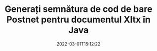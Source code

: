 ---
############################# Static ############################
layout: "auto-gen-signature"
date: 2022-03-01T15:12:22
draft: false
operation: Sign
signaturetype: Barcode
codetype: Postnet
fileformat: Xltx
productName: Java
lang: ro
productCode: java
otherformats: pdf doc docx docm dot dotm dotx odt ott rtf xls xlsx xlsm xlsb csv ods ots xltx xltm ppt pptx pps ppsx odp otp potx potm pptm ppsm png jpg bmp gif tiff svg webp wmf
breadcrumb: Put  Barcode signature on Xltx for Java

############################# Head ############################
head_title: "eSign Xltx document cu Postnet cod de bare în Java"
head_description: "Creați semnătura codului de bare Postnet și puneți-o pe documentul Xltx cu Java folosind câteva rânduri de cod. Utilizați API-ul GroupDocs Document Signature pentru a semna diferite formate de fișiere."

############################# Header ############################
title: "Generați semnătura de cod de bare Postnet pentru documentul Xltx în Java"
description: "eSemnați documentele dvs. comerciale Xltx cu codul de bare Postnet. Generați semnătura cod de bare rapid și ușor cu câteva linii de cod pentru a configura opțiunile de semnare."
bg_image: "https://cms.admin.containerize.com/templates/aspose/App_Themes/V3/images/bg/header1.png"
bg_overlay: false
button:
    enable: true

############################# SubMenu ############################
submenu:
    enable: true

    left:
        img_alt: "GroupDocs.Signature for Java"
        image: "https://cms.admin.containerize.com/templates/groupdocs/images/product-logos/90x90-noborder/groupdocs-signature-java.png"
        product: "GroupDocs.Signature"
        platform: "Java"



############################# About ############################
about:
    enable: true
    title: "Despre GroupDocs.Signature for Java API-ul pentru semnături coduri de bare."
    content: |
        [GroupDocs.Signature for Java](https://products.groupdocs.com/signature/java/) este un API rapid și ușor pentru a gestiona semnarea electronică a documentelor digitale folosind tipuri de coduri de bare precum UPCA, UPCE, EAN13, EAN14, Code39, Code39Extended, Code128, Codabar, Postnet, ISBN , ITF14 și multe altele. Clienții pot crea cu ușurință coduri de bare care oferă textul necesar și le pot pune pe PDF, documente Microsoft Office Words, cărți de lucru Microsoft Office Excel, prezentări MS PowerPoint, fișiere Adobe Photoshop și diferite formate de imagine. Codurile de bare plasate în documente pot fi actualizate, căutate, verificate, șterse sau previzualizate. În plus, personalizarea codurilor de bare este acceptată.
    

############################# Steps ############################
steps:
    enable: true
    title_left: "Pași pentru a semna Xltx cu Barcode în Java"
    content_left: |
        [GroupDocs.Signature for Java](https://products.groupdocs.com/signature/java/) oferă posibilitatea de a semna documente Xltx cu semnături Barcode rapid și ușor.
        
        * Creați o instanță a clasei Signature care furnizează fișierul Xltx care ar trebui să se semneze ca cale sau flux de memorie
        * Instanțiați clasa SignOptions și setați toate datele solicitate.
        * Invocați metoda Signature.Sign() pasând fișierul de ieșire Xltx sau fluxul de memorie

    title_right: " Cerințe de sistem"
    content_right: |
        GroupDocs.Signature for Java sunt acceptate pe toate platformele și sistemele de operare majore. Înainte de a executa codul de mai jos, vă rugăm să vă asigurați că aveți următoarele cerințe preliminare instalate pe sistemul dumneavoastră.

        * Sisteme de operare: Microsoft Windows, Linux, MacOS
        * Medii de dezvoltare: NetBeans, Intellij IDEA, Eclipse, etc.
        * Java runtime: J2SE 6.0 and above
        * Obțineți cel mai recent GroupDocs.Signature for Java de la [Maven](https://repository.groupdocs.com/webapp/#/artifacts/browse/tree/General/repo/com/groupdocs/groupdocs-signature)
         
    code: |
        ```java    
                
        // Set up input Xltx file
        String filePath = "input.xltx";
        // Set up output file
        String outputFilePath = "output.xltx";

        // Instantiate Signature for input file
        Signature signature = new Signature(filePath);

        // create barcode option with predefined barcode text
        BarcodeSignOptions options = new BarcodeSignOptions("John Smith");

        // setup Barcode encoding type
        options.setEncodeType(BarcodeTypes.Postnet);

        // set signature position
        options.setLeft(50);
        options.setTop(50);
        options.setWidth(200);
        options.setHeight(50);

        // sign Xltx document
        SignResult result = signature.sign(outputFilePath, options);

        ```

############################# Demos ############################
demos:
    enable: true
    title: "Semnează documente Xltx cu Barcode Live Demo"
    content: |
       Semnați fișierul Xltx cu diferite semnături chiar acum, vizitând site-ul web [GroupDocs.Signature App](https://products.groupdocs.app/signature/family). Demo online gratuită vă așteaptă.

        
############################# About Formats ############################
about_formats:
    enable: true
    format:
        # format loop
        - icon: "fas fa-barcode"
          title: "About Postnet Barcode"
          content: |
            POSTNET (Postal Numeric Encoding Technique) este un cod de bare simbol folosit de Serviciul Poștal al Statelor Unite pentru a ajuta la direcționarea corespondenței.
          characterset: |
             Cifre numerice (0-9).
          textcapacity: |
             Până la 11 caractere.
          image: |
             iVBORw0KGgoAAAANSUhEUgAAACcAAAAjCAYAAAAXMhMjAAAAAXNSR0IArs4c6QAAAARnQU1BAACxjwv8YQUAAAAJcEhZcwAADsMAAA7DAcdvqGQAAACeSURBVFhH7c7BCkMxEELR/P9Pp1LoRrCXpi4Cbw5kIRKZtS82x52a407Ncae+HrfWer8Pyr+i/3NcQv/nuIT+z3EJ/X/Ocf9mlxuhsXZ2uREaa2eXG6Gxdna5ERprZ5cbobF2drkRGmtnlxuhsXZ2uREaa2eXG6Gxdna5ERprZ5cbobF2drkRGmtnlxuhsXZ2ubnAHHdqjjt18XF7vwDevzbHqsQWPwAAAABJRU5ErkJggg==

          link: ""

############################# More Formats ############################
more_formats:
    enable: true
    title: "Alte semnături acceptate de Barcode pentru Java"
    content: |
        "De asemenea, puteți semna Xltx cu alte tipuri de semnături. Vă rugăm să vedeți lista de mai jos."
    format: 
        
       
back_to_top:
    enable: true
---